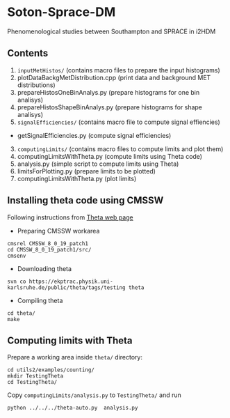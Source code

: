 # Soton-Sprace-DM
Phenomenological studies between Southampton and SPRACE in i2HDM

## Contents

1. `inputMetHistos/` (contains macro files to prepare the input histograms)
  1. plotDataBackgMetDistribution.cpp (print data and background MET distributions)
  2. prepareHistosOneBinAnalys.py (prepare histograms for one bin analisys)
  3. prepareHistosShapeBinAnalys.py (prepare histograms for shape analisys)
2. `signalEfficiencies/` (contains macro file to compute signal effiencies)
  * getSignalEfficiencies.py (compute signal efficiencies)
3. `computingLimits/` (contains macro files to compute limits and plot them)
  1. computingLimitsWithTheta.py (compute limits using Theta code)
  2. analysis.py (simple script to compute limits using Theta)
  3. limitsForPlotting.py (prepare limits to be plotted)
  4. computingLimitsWithTheta.py (plot limits)


## Installing theta code using CMSSW

Following instructions from [Theta web page](http://www-ekp.physik.uni-karlsruhe.de/~ott/theta/theta-auto/installation.html)

* Preparing CMSSW workarea

```
cmsrel CMSSW_8_0_19_patch1
cd CMSSW_8_0_19_patch1/src/
cmsenv
```

* Downloading theta

`svn co https://ekptrac.physik.uni-karlsruhe.de/public/theta/tags/testing theta`

* Compiling theta

```
cd theta/
make
```

## Computing limits with Theta

Prepare a working area inside `theta/` directory:

```
cd utils2/examples/counting/
mkdir TestingTheta
cd TestingTheta/
```

Copy `computingLimits/analysis.py` to `TestingTheta/` and run

```
python ../../../theta-auto.py  analysis.py
```
